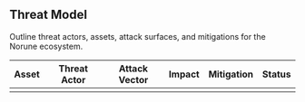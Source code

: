 ## Threat Model

Outline threat actors, assets, attack surfaces, and mitigations for the Norune ecosystem.

| Asset | Threat Actor | Attack Vector | Impact | Mitigation | Status |
|-------|--------------|---------------|--------|------------|--------|
|       |              |               |        |            |        |
